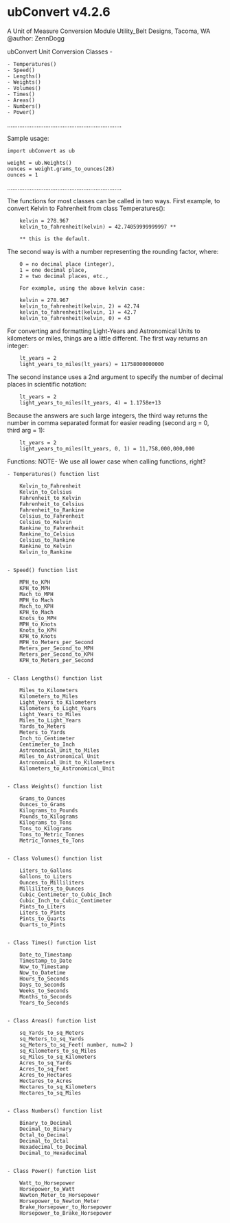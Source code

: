# ubConvert   v4.2.6
A Unit of Measure Conversion Module
Utility_Belt Designs, Tacoma, WA
@author: ZennDogg

ubConvert Unit Conversion Classes -

    - Temperatures()
    - Speed()
    - Lengths()
    - Weights()
    - Volumes()
    - Times()
    - Areas()
    - Numbers()
    - Power()

 ..................................................................

 Sample usage:


    import ubConvert as ub

    weight = ub.Weights()
    ounces = weight.grams_to_ounces(28)
    ounces = 1

 ..................................................................


   The functions for most classes can be called in two ways.
   First example, to convert Kelvin to Fahrenheit from class Temperatures():

        kelvin = 278.967
        kelvin_to_fahrenheit(kelvin) = 42.74059999999997 **

        ** this is the default.

   The second way is with a number representing the rounding factor, where:
   
        0 = no decimal place (integer),
        1 = one decimal place,
        2 = two decimal places, etc.,

        For example, using the above kelvin case:

        kelvin = 278.967
        kelvin_to_fahrenheit(kelvin, 2) = 42.74
        kelvin_to_fahrenheit(kelvin, 1) = 42.7
        kelvin_to_fahrenheit(kelvin, 0) = 43

   For converting and formatting Light-Years and Astronomical Units to kilometers
   or miles, things are a little different. The first way returns an integer:

        lt_years = 2
        light_years_to_miles(lt_years) = 11758000000000

   The second instance uses a 2nd argument to specify the number of decimal places
   in scientific notation:

        lt_years = 2
        light_years_to_miles(lt_years, 4) = 1.1758e+13

   Because the answers are such large integers, the third way returns the number
   in comma separated format for easier reading (second arg = 0, third arg = 1):

        lt_years = 2
        light_years_to_miles(lt_years, 0, 1) = 11,758,000,000,000


 Functions: NOTE- We use all lower case when calling functions, right?

    - Temperatures() function list

        Kelvin_to_Fahrenheit
        Kelvin_to_Celsius
        Fahrenheit_to_Kelvin
        Fahrenheit_to_Celsius
        Fahrenheit_to_Rankine
        Celsius_to_Fahrenheit
        Celsius_to_Kelvin
        Rankine_to_Fahrenheit
        Rankine_to_Celsius
        Celsius_to_Rankine
        Rankine_to_Kelvin
        Kelvin_to_Rankine


    - Speed() function list

        MPH_to_KPH
        KPH_to_MPH
        Mach_to_MPH
        MPH_to Mach
        Mach_to_KPH
        KPH_to_Mach
        Knots_to_MPH
        MPH_to_Knots
        Knots_to_KPH
        KPH_to_Knots
        MPH_to_Meters_per_Second
        Meters_per_Second_to_MPH
        Meters_per_Second_to_KPH
        KPH_to_Meters_per_Second


    - Class Lengths() function list

        Miles_to_Kilometers
        Kilometers_to_Miles
        Light_Years_to_Kilometers
        Kilometers_to_Light_Years
        Light_Years_to_Miles
        Miles_to_Light_Years
        Yards_to_Meters
        Meters_to_Yards
        Inch_to_Centimeter
        Centimeter_to_Inch
        Astronomical_Unit_to_Miles
        Miles_to_Astronomical_Unit
        Astronomical_Unit_to_Kilometers
        Kilometers_to_Astronomical_Unit


    - Class Weights() function list

	    Grams_to_Ounces
        Ounces_to_Grams
        Kilograms_to_Pounds
        Pounds_to_Kilograms
        Kilograms_to_Tons
        Tons_to_Kilograms
        Tons_to_Metric_Tonnes
        Metric_Tonnes_to_Tons


    - Class Volumes() function list

	    Liters_to_Gallons
        Gallons_to_Liters
        Ounces_to_Milliliters
        Milliliters_to_Ounces
        Cubic_Centimeter_to_Cubic_Inch
        Cubic_Inch_to_Cubic_Centimeter
        Pints_to_Liters
        Liters_to_Pints
        Pints_to_Quarts
        Quarts_to_Pints


    - Class Times() function list

	    Date_to_Timestamp
	    Timestamp_to_Date
        Now_to_Timestamp
        Now_to_Datetime
        Hours_to_Seconds
        Days_to_Seconds
        Weeks_to_Seconds
        Months_to_Seconds
        Years_to_Seconds


    - Class Areas() function list

        sq_Yards_to_sq_Meters
        sq_Meters_to_sq_Yards
        sq_Meters_to_sq_Feet( number, num=2 )
        sq_Kilometers_to_sq_Miles
        sq_Miles_to_sq_Kilometers
        Acres_to_sq_Yards
        Acres_to_sq_Feet
        Acres_to_Hectares
        Hectares_to_Acres
        Hectares_to_sq_Kilometers
        Hectares_to_sq_Miles


    - Class Numbers() function list

        Binary_to_Decimal
        Decimal_to_Binary
        Octal_to_Decimal
        Decimal_to_Octal
        Hexadecimal_to_Decimal
        Decimal_to_Hexadecimal


    - Class Power() function list

        Watt_to_Horsepower
        Horsepower_to_Watt
        Newton_Meter_to_Horsepower
        Horsepower_to_Newton_Meter
        Brake_Horsepower_to_Horsepower
        Horsepower_to_Brake_Horsepower
